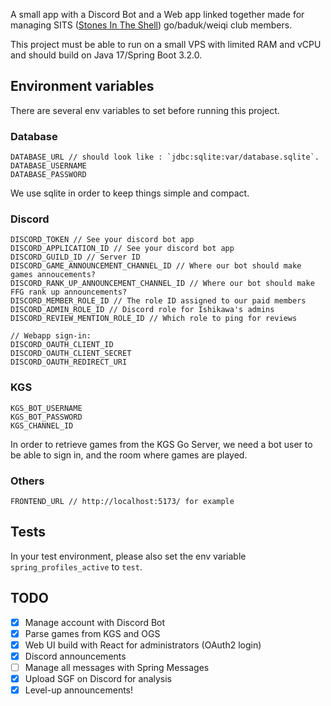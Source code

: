 A small app with a Discord Bot and a Web app linked together made for managing
SITS ([Stones In The Shell](https://sits-go.org/)) go/baduk/weiqi club members.

This project must be able to run on a small VPS with limited RAM and vCPU and should build on Java 17/Spring Boot 3.2.0.

## Environment variables

There are several env variables to set before running this project.

### Database

```
DATABASE_URL // should look like : `jdbc:sqlite:var/database.sqlite`.
DATABASE_USERNAME
DATABASE_PASSWORD
```

We use sqlite in order to keep things simple and compact.

### Discord

```
DISCORD_TOKEN // See your discord bot app
DISCORD_APPLICATION_ID // See your discord bot app
DISCORD_GUILD_ID // Server ID
DISCORD_GAME_ANNOUNCEMENT_CHANNEL_ID // Where our bot should make games annoucements?
DISCORD_RANK_UP_ANNOUNCEMENT_CHANNEL_ID // Where our bot should make FFG rank up announcements?
DISCORD_MEMBER_ROLE_ID // The role ID assigned to our paid members
DISCORD_ADMIN_ROLE_ID // Discord role for Ishikawa's admins
DISCORD_REVIEW_MENTION_ROLE_ID // Which role to ping for reviews

// Webapp sign-in:
DISCORD_OAUTH_CLIENT_ID
DISCORD_OAUTH_CLIENT_SECRET
DISCORD_OAUTH_REDIRECT_URI
```

### KGS

```
KGS_BOT_USERNAME
KGS_BOT_PASSWORD
KGS_CHANNEL_ID
```

In order to retrieve games from the KGS Go Server, we need a bot user to be able to sign in, and the room where games
are played.

### Others

```
FRONTEND_URL // http://localhost:5173/ for example
```

## Tests

In your test environment, please also set the env variable `spring_profiles_active` to `test`.

## TODO

- [x] Manage account with Discord Bot
- [x] Parse games from KGS and OGS
- [x] Web UI build with React for administrators (OAuth2 login)
- [x] Discord announcements
- [ ] Manage all messages with Spring Messages
- [x] Upload SGF on Discord for analysis
- [x] Level-up announcements!